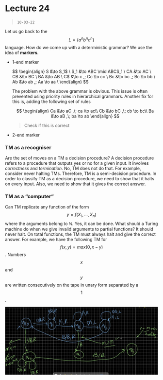 # Lecture 24

> `10-03-22`

Let us go back to the $$L = \{a^nb^nc^n\}$$ language. How do we come up with a deterministic grammar? We use the idea of **markers**.

- 1-end marker 
  
  
  $$
  \begin{align}
  S &\to S_1$ \\
  S_1 &\to ABC \mid ABCS_1 \\
  CA &\to AC \\
  CB &\to BC \\
  BA &\to AB \\
  C$ &\to c ,\;  Cc \to cc \\
  Bc &\to bc ,\; Bc \to bb \\
  Ab &\to ab ,\; Aa \to aa \\
  \end{align}
  $$
  
  
  The problem with the above grammar is obvious. This issue is often prevented using priority rules in hierarchical grammars. Another fix for this is, adding the following set of rules
  
  
  $$
  \begin{align}
  Ca &\to aC ,\; ca \to ac\\
  Cb &\to bC ,\; cb \to bc\\
  Ba &\to aB ,\; ba \to ab
  \end{align}
  $$
  
  
  
  > Check if this is correct
  
- 2-end marker

### TM as a recogniser

Are the set of moves on a TM a decision procedure? A decision procedure refers to a procedure that outputs yes or no for a given input.  It involves *correctness* and *termination*. No, TM does not do that. For example, consider never halting TMs. Therefore, TM is a semi-decision procedure. In order to classify TM as a decision procedure, we need to show that it halts on every input. Also, we need to show that it gives the correct answer.

### TM as a “computer”

Can TM replicate any function of the form $$y = f(X_1, \dots, X_n)$$ where the arguments belong to $\mathbb N$. Yes, it can be done. What should a Turing machine do when we give invalid arguments to partial functions? It should never halt. On total functions, the TM must always halt and give the correct answer. For example, we have the following TM for $$f(x, y) = max(0, x - y)$$. Numbers $$x$$ and $$y$$ are written consecutively on the tape in unary form separated by a $$1$$. 

![image-20220328173509367](/assets/img/Automata/image-20220328173509367.png)





